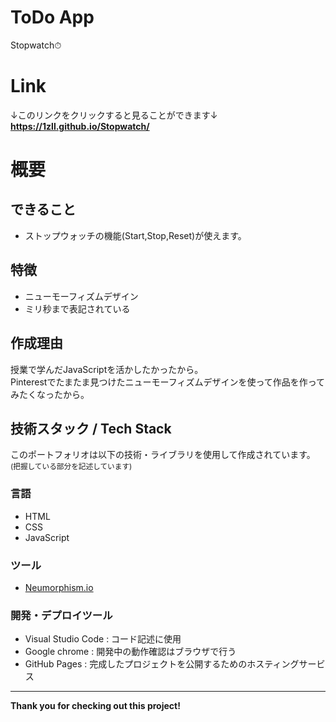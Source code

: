 # ToDo App
Stopwatch⏱


# Link
↓このリンクをクリックすると見ることができます↓<br>
**https://1zll.github.io/Stopwatch/**


# 概要


## できること
- ストップウォッチの機能(Start,Stop,Reset)が使えます。

## 特徴
- ニューモーフィズムデザイン
- ミリ秒まで表記されている

## 作成理由
授業で学んだJavaScriptを活かしたかったから。<br>
Pinterestでたまたま見つけたニューモーフィズムデザインを使って作品を作ってみたくなったから。

## 技術スタック / Tech Stack

このポートフォリオは以下の技術・ライブラリを使用して作成されています。<br>
<sub>(把握している部分を記述しています)</sub>

### 言語
- HTML
- CSS
- JavaScript

### ツール
- [Neumorphism.io](https://neumorphism.io/#e0e0e0)

### 開発・デプロイツール
- Visual Studio Code : コード記述に使用
- Google chrome : 開発中の動作確認はブラウザで行う
- GitHub Pages : 完成したプロジェクトを公開するためのホスティングサービス

---

**Thank you for checking out this project!**
